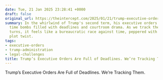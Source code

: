 ```yaml
---
date: Tue, 21 Jan 2025 23:28:41 +0000
draft: false
original_url: https://theintercept.com/2025/01/21/trump-executive-order-tracker-deadlines/
summary: In the whirlwind of Trump's second term, his executive orders are like ticking
  time bombs filled with deadlines and courtroom drama. As we track these twists and
  turns, it feels like a bureaucratic race against time, peppered with the occasional
  plot twist.
tags:
- executive-orders
- trump-administration
- legal-challenges
title: Trump’s Executive Orders Are Full of Deadlines. We’re Tracking Them.
---
```


Trump’s Executive Orders Are Full of Deadlines. We’re Tracking Them.